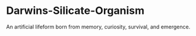 # Darwins-Silicate-Organism
An artificial lifeform born from memory, curiosity, survival, and emergence.
